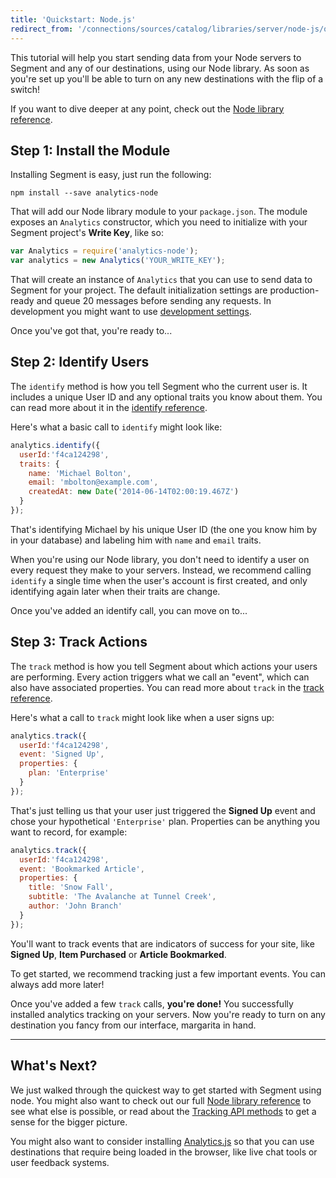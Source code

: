 ```yaml
---
title: 'Quickstart: Node.js'
redirect_from: '/connections/sources/catalog/libraries/server/node-js/quickstart/'
---
```


<!-- LR 4/21/2020: TODO: none of the quickstarts actually walk you through creating the source in the workspace -->

This tutorial will help you start sending data from your Node servers to Segment and any of our destinations, using our Node library. As soon as you're set up you'll be able to turn on any new destinations with the flip of a switch!

If you want to dive deeper at any point, check out the [Node library reference](/docs/connections/sources/catalog/libraries/server/node).


## Step 1: Install the Module

Installing Segment is easy, just run the following:

```
npm install --save analytics-node
```

That will add our Node library module to your `package.json`. The module exposes an `Analytics` constructor, which you need to initialize with your Segment project's **Write Key**, like so:

```javascript
var Analytics = require('analytics-node');
var analytics = new Analytics('YOUR_WRITE_KEY');
```

That will create an instance of `Analytics` that you can use to send data to Segment for your project. The default initialization settings are production-ready and queue 20 messages before sending any requests. In development you might want to use [development settings](/docs/connections/sources/catalog/libraries/server/node/#development).

Once you've got that, you're ready to...


## Step 2: Identify Users

The `identify` method is how you tell Segment who the current user is. It includes a unique User ID and any optional traits you know about them. You can read more about it in the [identify reference](/docs/connections/sources/catalog/libraries/server/node#identify).

Here's what a basic call to `identify` might look like:

```js
analytics.identify({
  userId:'f4ca124298',
  traits: {
    name: 'Michael Bolton',
    email: 'mbolton@example.com',
    createdAt: new Date('2014-06-14T02:00:19.467Z')
  }
});
```

That's identifying Michael by his unique User ID (the one you know him by in your database) and labeling him with `name` and `email` traits.

When you're using our Node library, you don't need to identify a user on every request they make to your servers. Instead, we recommend calling `identify` a single time when the user's account is first created, and only identifying again later when their traits are change.

Once you've added an identify call, you can move on to...


## Step 3: Track Actions

The `track` method is how you tell Segment about which actions your users are performing. Every action triggers what we call an "event", which can also have associated properties. You can read more about `track` in the [track reference](/docs/connections/sources/catalog/libraries/server/node#track).

Here's what a call to `track` might look like when a user signs up:

```js
analytics.track({
  userId:'f4ca124298',
  event: 'Signed Up',
  properties: {
    plan: 'Enterprise'
  }
});
```

That's just telling us that your user just triggered the **Signed Up** event and chose your hypothetical `'Enterprise'` plan. Properties can be anything you want to record, for example:

```js
analytics.track({
  userId:'f4ca124298',
  event: 'Bookmarked Article',
  properties: {
    title: 'Snow Fall',
    subtitle: 'The Avalanche at Tunnel Creek',
    author: 'John Branch'
  }
});
```

You'll want to track events that are indicators of success for your site, like **Signed Up**, **Item Purchased** or **Article Bookmarked**.

To get started, we recommend tracking just a few important events. You can always add more later!

Once you've added a few `track` calls, **you're done!** You successfully installed analytics tracking on your servers. Now you're ready to turn on any destination you fancy from our interface, margarita in hand.


---


## What's Next?

We just walked through the quickest way to get started with Segment using node. You might also want to check out our full [Node library reference](/docs/connections/sources/catalog/libraries/server/node) to see what else is possible, or read about the [Tracking API methods](/docs/connections/sources/catalog/libraries/server/http/) to get a sense for the bigger picture.

You might also want to consider installing [Analytics.js](/docs/connections/sources/catalog/libraries/website/javascript/quickstart/) so that you can use destinations that require being loaded in the browser, like live chat tools or user feedback systems.
